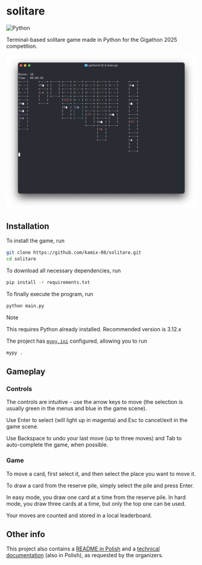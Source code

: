 # solitare

![Python](https://img.shields.io/badge/python-3670A0?style=for-the-badge&logo=python&logoColor=ffdd54)

Terminal-based solitare game made in Python for the Gigathon 2025 competition.

![gameplay](./imgs/gameplay.png)

## Installation

To install the game, run

```bash
git clone https://github.com/kamix-08/solitare.git
cd solitare
```

To download all necessary dependencies, run

```bash
pip install -r requirements.txt
```

To finally execute the program, run

```bash
python main.py
```

> [!NOTE] 
> This requires Python already installed. 
> Recommended version is 3.12.x

The project has [`mypy.ini`](./mypy.ini) configured, allowing you to run

```bash
mypy .
```

## Gameplay

### Controls

The controls are intuitive - use the arrow keys to move (the selection is usually green in the menus and blue in the game scene).

Use Enter to select (will light up in magenta) and Esc to cancel/exit in the game scene.

Use Backspace to undo your last move (up to three moves) and Tab to auto-complete the game, when possible.

### Game

To move a card, first select it, and then select the place you want to move it.

To draw a card from the reserve pile, simply select the pile and press Enter.

In easy mode, you draw one card at a time from the reserve pile. In hard mode, you draw three cards at a time, but only the top one can be used.

Your moves are counted and stored in a local leaderboard.

## Other info

This project also contains a [README in Polish](./README-pl.md) and a [technical documentation](./technical.md) (also in Polish), as requested by the organizers.